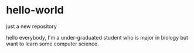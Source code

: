 # hello-world
just a new repository

hello everybody, I'm a under-graduated student who is major in biology but want to learn some computer science.
